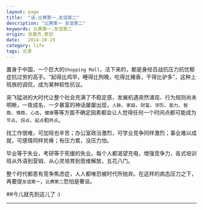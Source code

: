 ```yaml
---
layout: page
title:  "话.比赛第一,友谊第二"
description: "比赛第一 友谊第二"
keywords: 比赛第一,友谊第二
origin: 张嘉杰.原创
date:   2014-10-19
category: life
tags: 北漂
---
```

置身于中国，一个巨大的`Shopping Mall`，活下来的，都是身经百战抗压力抗忧郁症抗过劳的高手。“起得比鸡早，睡得比狗晚，吃得比猪香，干得比驴多”，这种上班族的调侃，成为某种软性抗议。  
<!--more-->

突飞猛进的大时代让整个社会充满了不稳定感，发展机遇突然涌现、行为规则尚未明晰，一夜成名、一夕暴富的神话屡屡出现，`人脉`、`家庭`、`财富`、`学历`、`能力`、`智商`、`情商`、`心态`、`健康`等等方面不确定因素都会让人觉得任何一个时间点都可能成为`节点`、`拐点`、`起点`和`终点`。  

找工作很难，可加班也辛苦；办公室政治激烈，可学业竞争同样激烈；事业难以成就，可感情同样贫瘠；有压力累，没压力怕。  

毕业等于失业，考研等于死缓的失业。每个人都渴望充电，增强竞争力，各式培训班从外语到营销、从心灵培育到思维解放，五花八门。  

整个时代都患有竞争焦虑症，人人都唯恐被时代所抛弃。在这样的病态压力之下，再要提`友谊第一`，`比赛第二`恐怕是奢谈。

##今儿就先到这儿了 :)

---------------------------------------